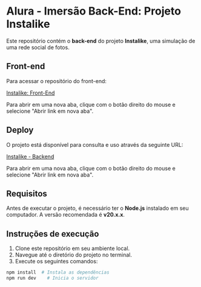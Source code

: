 # Alura - Imersão Back-End: Projeto Instalike

Este repositório contém o **back-end** do projeto **Instalike**, uma simulação de uma rede social de fotos.

## Front-end
Para acessar o repositório do front-end:

[Instalike: Front-End](https://github.com/luanabeatrizschroeder/insta-like-main)

Para abrir em uma nova aba, clique com o botão direito do mouse e selecione "Abrir link em nova aba".

## Deploy
O projeto está disponível para consulta e uso através da seguinte URL:

[Instalike - Backend](https://insta-like-backend-388164544144.southamerica-east1.run.app/posts)

Para abrir em uma nova aba, clique com o botão direito do mouse e selecione "Abrir link em nova aba".

## Requisitos
Antes de executar o projeto, é necessário ter o **Node.js** instalado em seu computador. A versão recomendada é **v20.x.x**.

## Instruções de execução
1. Clone este repositório em seu ambiente local.
2. Navegue até o diretório do projeto no terminal.
3. Execute os seguintes comandos:

```bash
npm install  # Instala as dependências
npm run dev    # Inicia o servidor
